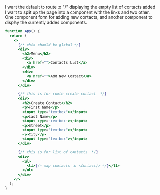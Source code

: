 I want the default to route to "/" displaying the empty list of contacts added
I want to split up the page into a component with the links and two other. One component form for adding new contacts, and another component to display the currently added components.

```jsx
function App() {
  return (
    <>
      {/* this should be global */}
      <div>
        <h2>Menu</h2>
        <div>
          <a href="">Contacts List</a>
        </div>
        <div>
          <a href="">Add New Contact</a>
        </div>
      </div>

      {/* this is for route create contact  */}
      <div>
        <h2>Create Contact</h2>
        <p>First Name</p>
        <input type="textbox"></input>
        <p>Last Name</p>
        <input type="textbox"></input>
        <p>Street</p>
        <input type="textbox"></input>
        <p>City</p>
        <input type="textbox"></input>
      </div>

      {/* this is for list of contacts  */}
      <div>
        <ul>
          <li>{/* map contacts to <Contact/> */}</li>
        </ul>
      </div>
    </>
  );
}
```
